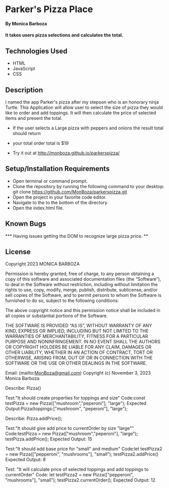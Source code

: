 # Parker's Pizza Place

#### By Monica Barboza

#### It takes users pizza selections and calculates the total.

## Technologies Used

* HTML
* JavaScript
* CSS

## Description
I named the app Parker's pizza after my stepson who is an honorary ninja Turtle.
This Application will allow user to select the size of pizza they would like to order and add toppings. It will then calculate the price of selected items and present the total. 
* If the user selects a Large pizza with peppers and onions the result total should return 
- your total order total is $19

 * Try it out at http://monboza.github.io/parkerspizza/

## Setup/Installation Requirements

* Open terminal or command prompt.
* Clone the repository by running the following command to your desktop: 
  git clone https://github.com/MonBoza/parkerspizza.git
* Open the project in your favorite code editor. 
* Navigate to the to the bottom of the directory.
* Open the index.html file.

## Known Bugs

*** Having issues getting the DOM to recognize large pizza price.
**

## License

Copyright 2023 MONICA BARBOZA

Permission is hereby granted, free of charge, to any person obtaining a copy of this software and associated documentation files (the “Software”), to deal in the Software without restriction, including without limitation the rights to use, copy, modify, merge, publish, distribute, sublicense, and/or sell copies of the Software, and to permit persons to whom the Software is furnished to do so, subject to the following conditions:

The above copyright notice and this permission notice shall be included in all copies or substantial portions of the Software.

THE SOFTWARE IS PROVIDED “AS IS”, WITHOUT WARRANTY OF ANY KIND, EXPRESS OR IMPLIED, INCLUDING BUT NOT LIMITED TO THE WARRANTIES OF MERCHANTABILITY, FITNESS FOR A PARTICULAR PURPOSE AND NONINFRINGEMENT. IN NO EVENT SHALL THE AUTHORS OR COPYRIGHT HOLDERS BE LIABLE FOR ANY CLAIM, DAMAGES OR OTHER LIABILITY, WHETHER IN AN ACTION OF CONTRACT, TORT OR OTHERWISE, ARISING FROM, OUT OF OR IN CONNECTION WITH THE SOFTWARE OR THE USE OR OTHER DEALINGS IN THE SOFTWARE.


Email: (mailto:MonBoza@gmail.com)
Copyright (c) November 3, 2023  Monica Barboza






Describe: Pizza()

Test:"It should create properties for toppings and size"
Code:const testPizza = new Pizza(["mushroom","peperoni"], "large");
Expected Output:Pizza(toppings:["mushroom", "peperoni"], "large");

Describe: Pizza.addPrice();

Test:"It should give add price to currentOrder by size "large""
Code:testPizza = new Pizza(["mushroom","peperoni"], "large");
testPizza.addPrice();
Expected Output: 15

Test:"It should add base price for "small" and medium"
Code:let testPizza2 = new Pizza(["pepperoni", "mushrooms"], "small");
testPizza2.addPrice()
Expected Output: 8

Test: "It will calculate price of selected toppings and add toppings to currentOrder"
Code: let testPizza2 = new Pizza(["pepperoni", "mushrooms"], "small");
testPizza2.currentOrder();
Expected Output: 12

